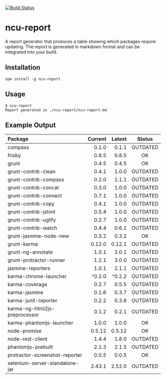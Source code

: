 [![Build Status](https://travis-ci.org/cizer/ncu-report.svg?branch=master)](https://travis-ci.org/cizer/ncu-report)

ncu-report
==========
A report generator that produces a table showing which packages require updating. The report is generated in markdown format and can be integrated into your build.

Installation
------------
```
npm install -g ncu-report
```

Usage
-----
```
$ ncu-report
Report generated in ./ncu-report/ncu-report.md
```
Example Output
--------------
| Package | Current | Latest | Status |
| :------ | ------: | -----: | :----: |
| compass | 0.1.0 | 0.1.1 | OUTDATED |
| frisby | 0.8.5 | 0.8.5 | OK |
| grunt | 0.4.5 | 0.4.5 | OK |
| grunt-contrib-clean | 0.4.1 | 1.0.0 | OUTDATED |
| grunt-contrib-compass | 0.2.0 | 1.1.1 | OUTDATED |
| grunt-contrib-concat | 0.3.0 | 1.0.0 | OUTDATED |
| grunt-contrib-connect | 0.7.1 | 1.0.0 | OUTDATED |
| grunt-contrib-copy | 0.4.1 | 1.0.0 | OUTDATED |
| grunt-contrib-jshint | 0.5.4 | 1.0.0 | OUTDATED |
| grunt-contrib-uglify | 0.2.7 | 1.0.0 | OUTDATED |
| grunt-contrib-watch | 0.4.4 | 0.6.1 | OUTDATED |
| grunt-jasmine-node-new | 0.3.2 | 0.3.2 | OK |
| grunt-karma | 0.12.0 | 0.12.1 | OUTDATED |
| grunt-ng-annotate | 1.0.1 | 2.0.1 | OUTDATED |
| grunt-protractor-runner | 1.2.1 | 3.0.0 | OUTDATED |
| jasmine-reporters | 1.0.1 | 2.1.1 | OUTDATED |
| karma-chrome-launcher | ^0.2.0 | ^0.2.2 | OUTDATED |
| karma-coverage | 0.2.7 | 0.5.5 | OUTDATED |
| karma-jasmine | 0.1.6 | 0.3.7 | OUTDATED |
| karma-junit-reporter | 0.2.2 | 0.3.8 | OUTDATED |
| karma-ng-html2js-preprocessor | 0.1.2 | 0.2.1 | OUTDATED |
| karma-phantomjs-launcher | 1.0.0 | 1.0.0 | OK |
| node-promise | 0.5.12 | 0.5.12 | OK |
| node-rest-client | 1.4.4 | 1.8.0 | OUTDATED |
| phantomjs-prebuilt | 2.1.3 | 2.1.5 | OUTDATED |
| protractor-screenshot-reporter | 0.0.5 | 0.0.5 | OK |
| selenium-server-standalone-jar | 2.43.1 | 2.52.0 | OUTDATED |

